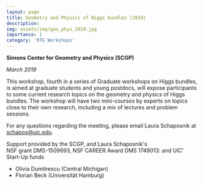 ```yaml
---
layout: page
title: Geometry and Physics of Higgs bundles (2019)
description: 
img: assets/img/geo_phys_2019.jpg
importance: 1
category: 'RTG Workshops'
---
```


**Simons Center for Geometry and Physics (SCGP)**

*March 2019*

This workshop, fourth in a series of Graduate workshops on Higgs bundles, is aimed at graduate students and young postdocs, will expose participants to some current research topics on the geometry and physics of Higgs bundles. The workshop will have two mini-courses by experts on topics close to their own research, including a mix of lectures and problem sessions.

For any questions regarding the meeting, please email
Laura Schaposnik at schapos@uic.edu.

Support provided by the SCGP, and Laura Schaposnik's  
NSF grant DMS-1509693, NSF CAREER Award DMS 1749013:
and UIC' Start-Up funds

* Olivia Dumitrescu  (Central Michigan)
* Florian Beck (Universität Hamburg) 

